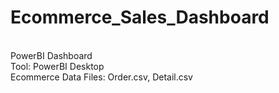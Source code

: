 # Ecommerce_Sales_Dashboard
<br/>
PowerBI Dashboard
<br/>
Tool: PowerBI Desktop
<br/>
Ecommerce Data Files: Order.csv, Detail.csv
